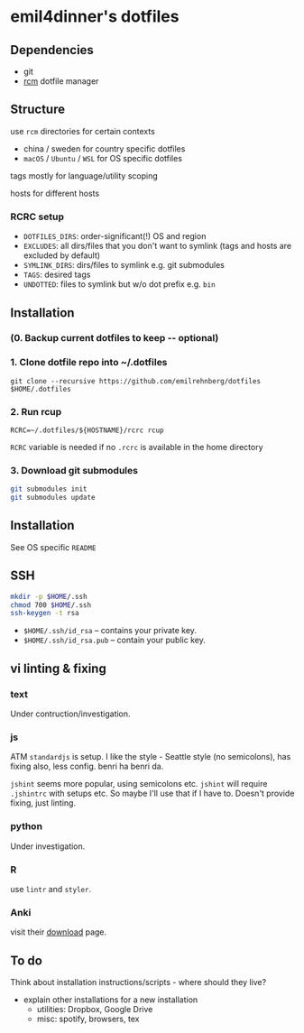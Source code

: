 # emil4dinner's dotfiles

## Dependencies

- git
- [rcm](https://github.com/thoughtbot/rcm) dotfile manager

## Structure

use `rcm` directories for certain contexts

- china / sweden for country specific dotfiles
- `macOS` / `Ubuntu` / `WSL` for OS specific dotfiles

tags mostly for language/utility scoping

hosts for different hosts

### RCRC setup

- `DOTFILES_DIRS`: order-significant(!) OS and region
- `EXCLUDES`: all dirs/files that you don't want to symlink (tags and hosts are excluded by default)
- `SYMLINK_DIRS`: dirs/files to symlink e.g. git submodules
- `TAGS`: desired tags
- `UNDOTTED`: files to symlink but w/o dot prefix e.g. `bin`

## Installation

### (0. Backup current dotfiles to keep -- optional)

### 1. Clone dotfile repo into ~/.dotfiles

```
git clone --recursive https://github.com/emilrehnberg/dotfiles $HOME/.dotfiles
```

### 2. Run rcup

```
RCRC=~/.dotfiles/${HOSTNAME}/rcrc rcup
```

`RCRC` variable is needed if no `.rcrc` is available in the home directory

### 3. Download git submodules

```sh
git submodules init
git submodules update
```

## Installation

See OS specific `README`

## SSH

```sh
mkdir -p $HOME/.ssh
chmod 700 $HOME/.ssh
ssh-keygen -t rsa
```

- `$HOME/.ssh/id_rsa` – contains your private key.
- `$HOME/.ssh/id_rsa.pub` – contain your public key.

## vi linting & fixing

### text

Under contruction/investigation.

### js

ATM `standardjs` is setup.
I like the
  style - Seattle style (no semicolons),
  has fixing also,
  less config.
benri ha benri da.

`jshint` seems more popular, using semicolons etc.
`jshint` will require `.jshintrc` with setups etc.
So maybe I'll use that if I have to.
Doesn't provide fixing, just linting.

### python

Under investigation.

### R

use `lintr` and `styler`.

### Anki

visit their [download](https://apps.ankiweb.net/) page.

## To do

Think about installation instructions/scripts - where should they live?

- explain other installations for a new installation
  - utilities: Dropbox, Google Drive
  - misc: spotify, browsers, tex
